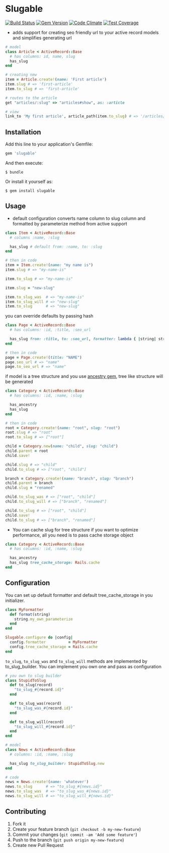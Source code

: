 # Slugable

[![Build Status](https://travis-ci.org/mirrec/slugable.svg?branch=master)](https://travis-ci.org/mirrec/slugable)
[![Gem Version](https://badge.fury.io/rb/slugable.svg)](https://badge.fury.io/rb/slugable)
[![Code Climate](https://codeclimate.com/github/mirrec/slugable/badges/gpa.svg)](https://codeclimate.com/github/mirrec/slugable)
[![Test Coverage](https://codeclimate.com/github/mirrec/slugable/badges/coverage.svg)](https://codeclimate.com/github/mirrec/slugable/coverage)

* adds support for creating seo friendly url to your active record models and simplifies generating url

```ruby
# model
class Article < ActiveRecord::Base
  # has columns: id, name, slug
  has_slug
end

# creating new
item = Article.create!(name: 'First article')
item.slug # => 'first-article'
item.to_slug # => 'first-article'

# routes to the article
get "articles/:slug" => "articles#show", as: :article

# view
link_to 'My first article', article_path(item.to_slug) # => '/articles/first-article'
```

## Installation

Add this line to your application's Gemfile:

```ruby
gem 'slugable'
```

And then execute:

    $ bundle

Or install it yourself as:

    $ gem install slugable

## Usage

* default configuration converts name column to slug column and formatted by parameterize method from active support

```ruby
class Item < ActiveRecord::Base
  # columns :name, :slug

  has_slug # default from: :name, to: :slug
end

# then in code
item = Item.create!(name: "my name is")
item.slug # => "my-name-is"

item.to_slug # => "my-name-is"

item.slug = "new-slug"

item.to_slug_was  # => "my-name-is"
item.to_slug_will # => "new-slug"
item.to_slug      # => "new-slug"
```

you can override defaults by passing hash

```ruby
class Page < ActiveRecord::Base
  # has columns: :id, :title, :seo_url

  has_slug from: :title, to: :seo_url, formatter: lambda { |string| string.downcase }
end

# then in code
page = Page.create!(title: "NAME")
page.seo_url # => "name"
page.to_seo_url # => "name"
```

if model is a tree structure and you use [ancestry gem](https://github.com/stefankroes/ancestry),
tree like structure will be generated

```ruby
class Category < ActiveRecord::Base
  # has columns: :id, :name, :slug

  has_ancestry
  has_slug
end

# then in code
root = Category.create!(name: "root", slug: "root")
root.slug # => "root"
root.to_slug # => ["root"]

child = Category.new(name: "child", slug: "child")
child.parent = root
child.save!

child.slug # => "child"
child.to_slug # => ["root", "child"]

branch = Category.create!(name: "branch", slug: "branch")
child.parent = branch
child.slug = "renamed"

child.to_slug_was # => ["root", "child"]
child.to_slug_will # => ["branch", "renamed"]

child.to_slug # => ["root", "child"]
child.save!
child.to_slug # => ["branch", "renamed"]
```

* You can cache slug for tree structure if you want to optimize performance, all you need is to pass cache storage object

```ruby
class Category < ActiveRecord::Base
  # has columns: :id, :name, :slug

  has_ancestry
  has_slug tree_cache_storage: Rails.cache
end
```

## Configuration

You can set up default formatter and default tree_cache_storage in you initializer.

```ruby
class MyFormatter
  def format(string)
    string.my_own_parameterize
  end
end

Slugable.configure do |config|
  config.formatter          = MyFormatter
  config.tree_cache_storage = Rails.cache
end
```

`to_slug`, `to_slug_was` and `to_slug_will` methods are implemented by to_slug_builder. You can implement you own one and pass as configuration

```ruby
# you own to slug builder
class StupidToSlug
  def to_slug(record)
    "to_slug_#{record.id}"
  end

  def to_slug_was(record)
    "to_slug_was_#{record.id}"
  end

  def to_slug_will(record)
    "to_slug_will_#{record.id}"
  end
end

# model
class News < ActiveRecord::Base
  # columns: :id, :name, :slug

  has_slug to_slug_builder: StupidToSlug.new
end

# code
news = News.create!(name: 'whatever')
news.to_slug      # => "to_slug_#{news.id}"
news.to_slug_was  # => "to_slug_was_#{news.id}"
news.to_slug_will # => "to_slug_will_#{news.id}"
```

## Contributing

1. Fork it
2. Create your feature branch (`git checkout -b my-new-feature`)
3. Commit your changes (`git commit -am 'Add some feature'`)
4. Push to the branch (`git push origin my-new-feature`)
5. Create new Pull Request
